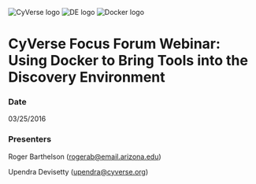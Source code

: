 
<a id="top"></a>
<img src="http://imageshack.com/a/img921/9080/F5RKAh.png" alt="CyVerse logo">
<img src="http://imageshack.com/a/img923/2530/PG3oB4.png" alt="DE logo">
<img src="http://imageshack.com/a/img923/6969/JnPuWr.png" alt="Docker logo">

# CyVerse Focus Forum Webinar: Using Docker to Bring Tools into the Discovery Environment

### Date
03/25/2016

### Presenters
Roger Barthelson (<rogerab@email.arizona.edu>)

Upendra Devisetty (<upendra@cyverse.org>)
